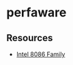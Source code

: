 # perfaware

## Resources

* [Intel 8086 Family](https://edge.edx.org/c4x/BITSPilani/EEE231/asset/8086_family_Users_Manual_1_.pdf)
